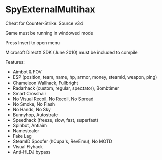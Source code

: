 # SpyExternalMultihax
Cheat for Counter-Strike: Source v34
 
 Game must be running in windowed mode
 
 Press Insert to open menu
 
 Microsoft DirectX SDK (June 2010) must be included to compile

Features:
- Aimbot & FOV
- ESP
(position, team, name, hp, armor, money, steamid, weapon, ping)
- Chameleon Wallhack, Fullbright
- Radarhack (custom, regular, spectator), Bombtimer
- Smart Crosshair
- No Visual Recoil, No Recoil, No Spread
- No Smoke, No Flash
- No Hands, No Sky
- Bunnyhop, Autostrafe
- Speedhack (freeze, slow, fast, superfast)
- Spinbot, Antiaim
- Namestealer
- Fake Lag
- SteamID Spoofer (hCupa's, RevEmu), No MOTD
- Visual Flyhack
- Anti-HLDJ bypass
